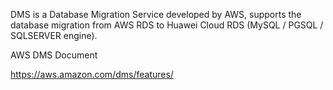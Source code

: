 DMS is a Database Migration Service developed by AWS, supports the database migration from AWS RDS to Huawei Cloud RDS (MySQL / PGSQL / SQLSERVER engine).

AWS DMS Document

https://aws.amazon.com/dms/features/

